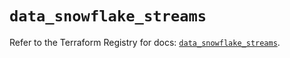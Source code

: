 # `data_snowflake_streams`

Refer to the Terraform Registry for docs: [`data_snowflake_streams`](https://registry.terraform.io/providers/snowflakedb/snowflake/2.6.0/docs/data-sources/streams).
